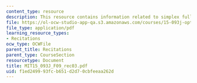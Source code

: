 ```yaml
---
content_type: resource
description: This resource contains information related to simplex full tableau method.
file: https://ol-ocw-studio-app-qa.s3.amazonaws.com/courses/15-093j-optimization-methods-fall-2009/f1ed249993fcb651d2d70cbfeeaa262d_MIT15_093J_F09_rec03.pdf
file_type: application/pdf
learning_resource_types:
- Recitations
ocw_type: OCWFile
parent_title: Recitations
parent_type: CourseSection
resourcetype: Document
title: MIT15_093J_F09_rec03.pdf
uid: f1ed2499-93fc-b651-d2d7-0cbfeeaa262d
---
```

